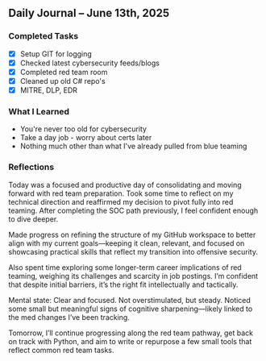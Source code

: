 ## Daily Journal – June 13th, 2025

### Completed Tasks

 - [x] Setup GIT for logging
 - [x] Checked latest cybersecurity feeds/blogs
 - [x] Completed red team room
 - [x] Cleaned up old C# repo's
 - [x] MITRE, DLP, EDR

### What I Learned

- You're never too old for cybersecurity
- Take a day job - worry about certs later
- Nothing much other than what I've already pulled from blue teaming

### Reflections

Today was a focused and productive day of consolidating and moving forward with red team preparation. Took some time to reflect on my technical direction and reaffirmed my decision to pivot fully into red teaming. After completing the SOC path previously, I feel confident enough to dive deeper.

Made progress on refining the structure of my GitHub workspace to better align with my current goals—keeping it clean, relevant, and focused on showcasing practical skills that reflect my transition into offensive security.

Also spent time exploring some longer-term career implications of red teaming, weighing its challenges and scarcity in job postings. I’m confident that despite initial barriers, it’s the right fit intellectually and tactically.
 
Mental state: Clear and focused. Not overstimulated, but steady. Noticed some small but meaningful signs of cognitive sharpening—likely linked to the med changes I’ve been tracking.

Tomorrow, I’ll continue progressing along the red team pathway, get back on track with Python, and aim to write or repurpose a few small tools that reflect common red team tasks.

<!--stackedit_data:
eyJoaXN0b3J5IjpbLTE0Nzk3MTEsOTU0OTU2NDIwLDE3Mjc4MD
Q2OTldfQ==
-->